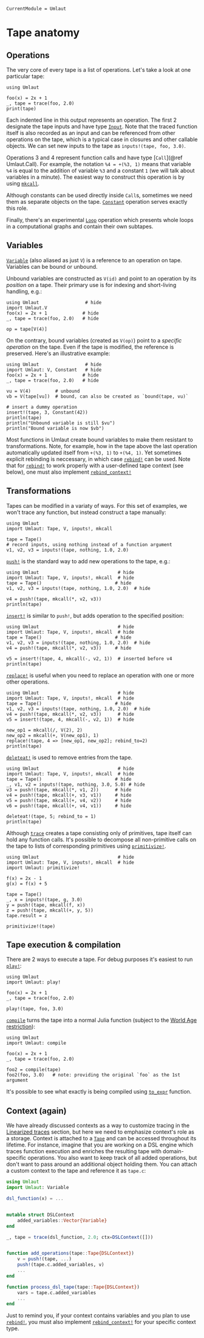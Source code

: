 ```@meta
CurrentModule = Umlaut
```

# Tape anatomy

## Operations

The very core of every tape is a list of operations. Let's take a look at one particular tape:

```@example
using Umlaut

foo(x) = 2x + 1
_, tape = trace(foo, 2.0)
print(tape)
```
Each indented line in this output represents an operation. The first 2 designate the tape inputs and have type [`Input`](@ref). Note that the traced function itself is also recorded as an input and can be referenced from other operations on the tape, which is a typical case in closures and other callable objects. We can set new inputs to the tape as `inputs!(tape, foo, 3.0)`.

Operations 3 and 4 represent function calls and have type [`Call`](@ref Umlaut.Call). For example, the notation `%4 = +(%3, 1)` means that variable `%4` is equal to the addition of variable `%3` and a constant `1` (we will talk about variables in a minute). The easiest way to construct this operation is by using [`mkcall`](@ref).

Although constants can be used directly inside `Call`s, sometimes we need them as separate objects on the tape. [`Constant`](@ref) operation serves exactly this role.

Finally, there's an experimental [`Loop`](@ref) operation which presents whole loops in a computational graphs and contain their own subtapes.

## Variables

[`Variable`](@ref) (also aliased as just `V`) is a reference to  an operation on tape. Variables can be bound or unbound.

Unbound variables are constructed as `V(id)` and point to an operation by its _position_ on a tape. Their primary use is for indexing and short-living handling, e.g.:

```@example
using Umlaut                 # hide
import Umlaut.V
foo(x) = 2x + 1             # hide
_, tape = trace(foo, 2.0)   # hide

op = tape[V(4)]
```

On the contrary, bound variables (created as `V(op)`) point to a _specific operation_ on the tape. Even if the tape is modified, the reference is preserved. Here's an illustrative example:

```@example
using Umlaut                 # hide
import Umlaut: V, Constant   # hide
foo(x) = 2x + 1             # hide
_, tape = trace(foo, 2.0)   # hide

vu = V(4)         # unbound
vb = V(tape[vu])  # bound, can also be created as `bound(tape, vu)`

# insert a dummy operation
insert!(tape, 3, Constant(42))
println(tape)
println("Unbound variable is still $vu")
println("Bound variable is now $vb")
```

Most functions in Umlaut create bound variables to make them resistant to transformations. Note, for example, how in the tape above the last operation automatically updated itself from `+(%3, 1)` to `+(%4, 1)`. Yet sometimes explicit rebinding is neccessary, in which case [`rebind!`](@ref) can be used. Note that for [`rebind!`](@ref) to work properly with a user-defined tape context (see below), one must also implement [`rebind_context!`](@ref)


## Transformations

Tapes can be modified in a variaty of ways. For this set of examples, we won't trace any function, but instead construct a tape manually:


```@example
using Umlaut
import Umlaut: Tape, V, inputs!, mkcall

tape = Tape()
# record inputs, using nothing instead of a function argument
v1, v2, v3 = inputs!(tape, nothing, 1.0, 2.0)
```

[`push!`](@ref) is the standard way to add new operations to the tape, e.g.:


```@example
using Umlaut                             # hide
import Umlaut: Tape, V, inputs!, mkcall  # hide
tape = Tape()                           # hide
v1, v2, v3 = inputs!(tape, nothing, 1.0, 2.0)  # hide

v4 = push!(tape, mkcall(*, v2, v3))
println(tape)
```

[`insert!`](@ref) is similar to `push!`, but adds operation to the specified position:


```@example
using Umlaut                             # hide
import Umlaut: Tape, V, inputs!, mkcall  # hide
tape = Tape()                           # hide
v1, v2, v3 = inputs!(tape, nothing, 1.0, 2.0)  # hide
v4 = push!(tape, mkcall(*, v2, v3))     # hide

v5 = insert!(tape, 4, mkcall(-, v2, 1))  # inserted before v4
println(tape)
```

[`replace!`](@ref) is useful when you need to replace an operation with one or more other operations.

```@example
using Umlaut                             # hide
import Umlaut: Tape, V, inputs!, mkcall  # hide
tape = Tape()                           # hide
v1, v2, v3 = inputs!(tape, nothing, 1.0, 2.0)  # hide
v4 = push!(tape, mkcall(*, v2, v3))      # hide
v5 = insert!(tape, 4, mkcall(-, v2, 1))  # hide

new_op1 = mkcall(/, V(2), 2)
new_op2 = mkcall(+, V(new_op1), 1)
replace!(tape, 4 => [new_op1, new_op2]; rebind_to=2)
println(tape)
```

[`deleteat!`](@ref) is used to remove entries from the tape.
```@example
using Umlaut                             # hide
import Umlaut: Tape, V, inputs!, mkcall  # hide
tape = Tape()                           # hide
_, v1, v2 = inputs!(tape, nothing, 3.0, 5.0) # hide
v3 = push!(tape, mkcall(*, v1, 2))      # hide
v4 = push!(tape, mkcall(+, v3, v1))     # hide
v5 = push!(tape, mkcall(+, v4, v2))     # hide
v6 = push!(tape, mkcall(+, v4, v1))     # hide

deleteat!(tape, 5; rebind_to = 1)
println(tape)
```

Although [`trace`](@ref) creates a tape consisting only of primitives, tape itself can hold any function calls. It's possible to decompose all non-primitive calls on the tape to lists of corresponding primitives using [`primitivize!`](@ref).

```@example
using Umlaut                             # hide
import Umlaut: Tape, V, inputs!, mkcall  # hide
import Umlaut: primitivize!

f(x) = 2x - 1
g(x) = f(x) + 5

tape = Tape()
_, x = inputs!(tape, g, 3.0)
y = push!(tape, mkcall(f, x))
z = push!(tape, mkcall(+, y, 5))
tape.result = z

primitivize!(tape)
```


## Tape execution & compilation

There are 2 ways to execute a tape. For debug purposes it's easiest to run [`play!`](@ref):

```@example
using Umlaut
import Umlaut: play!

foo(x) = 2x + 1
_, tape = trace(foo, 2.0)

play!(tape, foo, 3.0)
```

[`compile`](@ref) turns the tape into a normal Julia function (subject to the [World Age restriction](https://discourse.julialang.org/t/how-to-bypass-the-world-age-problem/7012)):


```@example
using Umlaut
import Umlaut: compile

foo(x) = 2x + 1
_, tape = trace(foo, 2.0)

foo2 = compile(tape)
foo2(foo, 3.0)   # note: providing the original `foo` as the 1st argument
```
It's possible to see what exactly is being compiled using [`to_expr`](@ref) function.


## Context (again)

We have already discussed contexts as a way to customize tracing in the [Linearized traces](@ref) section, but here we need to emphasize context's role as a storage. Context is attached to a [`Tape`](@ref) and can be accessed throughout its lifetime. For instance, imagine that you are working on a DSL engine which traces function execution and enriches the resulting tape with domain-specific operations. You also want to keep track of all added operations, but don't want to pass around an additional object holding them. You can attach a custom context to the tape and reference it as `tape.c`:

```julia
using Umlaut
import Umlaut: Variable

dsl_function(x) = ...


mutable struct DSLContext
    added_variables::Vector{Variable}
end

_, tape = trace(dsl_function, 2.0; ctx=DSLContext([]))


function add_operations(tape::Tape{DSLContext})
    v = push!(tape, ...)
    push!(tape.c.added_variables, v)
    ...
end

function process_dsl_tape(tape::Tape{DSLContext})
    vars = tape.c.added_variables
    ...
end
```

Just to remind you, if your context contains variables and you plan to use [`rebind!`](@ref), you must also implement [`rebind_context!`](@ref) for your specific context type.